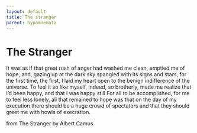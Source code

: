 ```yaml
---
layout: default
title: The stranger
parent: hypomnemata
---
```

# The Stranger

It was as if that great rush of anger had washed me clean, emptied me of hope, and, gazing up at the dark sky spangled with its signs and stars, for the first time, the first, I laid my heart open to the benign indifference of the universe. To feel it so like myself, indeed, so brotherly, made me realize that I’d been happy, and that I was happy still For all to be accomplished, for me to feel less lonely, all that remained to hope was that on the day of my execution there should be a huge crowd of spectators and that they should greet me with howls of execration.

from The Stranger by Albert Camus